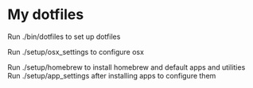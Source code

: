 My dotfiles
===========

Run ./bin/dotfiles to set up dotfiles

Run ./setup/osx_settings to configure osx

Run ./setup/homebrew to install homebrew and default apps and utilities
Run ./setup/app_settings after installing apps to configure them